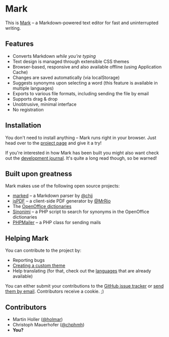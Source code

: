 # Mark

This is [Mark](http://mark.martinholler.com) – a Markdown-powered text editor for fast and uninterrupted writing.

## Features

- Converts Markdown _while you’re typing_
- Text design is managed through extensible CSS themes
- Browser-based, responsive and also available offline (using Application Cache)
- Changes are saved automatically (via localStorage)
- Suggests synonyms upon selecting a word (this feature is available in multiple languages)
- Exports to various file formats, including sending the file by email
- Supports drag & drop
- Unobtrusive, minimal interface
- No registration

## Installation

You don't need to install anything – Mark runs right in your browser. Just head over to the [project page](http://mark.martinholler.com) and give it a try!

If you're interested in how Mark has been built you might also want check out the [development journal](http://www.martinholler.com/marks-story). It's quite a long read though, so be warned!

## Built upon greatness

Mark makes use of the following open source projects:

- [marked](https://github.com/chjj/marked) – a Markdown parser by [@chjj](https://github.com/chjj)
- [jsPDF](https://github.com/MrRio/jsPDF) – a client-side PDF generator by [@MrRio](https://github.com/MrRio)
- The [OpenOffice dictionaries](https://www.openoffice.org/lingucomponent/)
- [Sinonimi](http://sinonimi.sourceforge.net/) – a PHP script to search for synonyms in the OpenOffice dictionaries
- [PHPMailer](https://github.com/PHPMailer/PHPMailer) – a PHP class for sending mails

## Helping Mark

You can contribute to the project by:

- Reporting bugs
- [Creating a custom theme](https://github.com/holmar/mark/blob/master/THEMES.md)
- Help translating (for that, check out the [languages](https://github.com/holmar/mark/tree/master/languages) that are already available)

You can either submit your contributions to the [GitHub issue tracker](https://github.com/holmar/mark/issues) or [send them by email](mailto:servus@martinholler.com). Contributors receive a cookie. ;)

## Contributors

- Martin Holler ([@holmar](https://github.com/holmar))
- Christoph Mauerhofer ([@chphmh](https://github.com/chphmh))
- **You?**